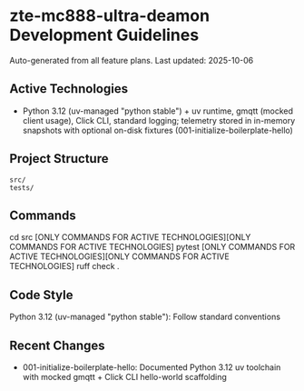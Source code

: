 # zte-mc888-ultra-deamon Development Guidelines

Auto-generated from all feature plans. Last updated: 2025-10-06

## Active Technologies
- Python 3.12 (uv-managed "python stable") + uv runtime, gmqtt (mocked client usage), Click CLI, standard logging; telemetry stored in in-memory snapshots with optional on-disk fixtures (001-initialize-boilerplate-hello)

## Project Structure
```
src/
tests/
```

## Commands
cd src [ONLY COMMANDS FOR ACTIVE TECHNOLOGIES][ONLY COMMANDS FOR ACTIVE TECHNOLOGIES] pytest [ONLY COMMANDS FOR ACTIVE TECHNOLOGIES][ONLY COMMANDS FOR ACTIVE TECHNOLOGIES] ruff check .

## Code Style
Python 3.12 (uv-managed "python stable"): Follow standard conventions

## Recent Changes
- 001-initialize-boilerplate-hello: Documented Python 3.12 uv toolchain with mocked gmqtt + Click CLI hello-world scaffolding

<!-- MANUAL ADDITIONS START -->
<!-- MANUAL ADDITIONS END -->
